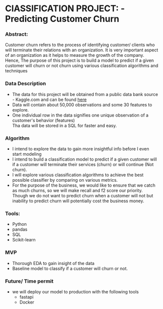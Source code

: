 #  ClASSIFICATION PROJECT: - Predicting Customer Churn

### Abstract:
Customer churn refers to the process of identifying customer/ clients who will terminate their relations with an organization. It is very important aspect of an organization as it helps to measure the growth of the company. Hence, The purpose of this project is to build a model to predict if a given customer will churn or not churn using various classification algorithms and techniques


### Data Description
* The data for this project will be obtained from a public data bank source - Kaggle.com and can be found [here](https://www.kaggle.com/blastchar/telco-customer-churn)
* Data will contain about 50,000 observations and some 30 features to explore.
* One individual row in the data signifies one unique observation of a customer's behavior (features)  
Tha data will be stored in a SQL for faster and easy.



### Algorithm
* I intend to explore the data to gain more insightful info before I even start modeling
* I intend to build a classification model to predict if a given customer will if a customer will terminate their services (churn) or will continue (Not churn).
* I will explore various classification algorithms to achieve the best possible classifier by comparing on various metrics. 
* For the purpose of the business, we would like to ensure that we catch as much churns, so we will make recall and f2 score our priority. Though we do not want to predict churn when a customer will not but inability to predict churn will potentially cost the business money. 

### Tools:
* Python  
* pandas
* SQL
* Scikit-learn

### MVP 
* Thorough EDA to gain insight of the data
* Baseline model to classify if a customer will churn or not. 

### Future/ Time permit
 * we will deploy our model to production with the following tools
   * fastapi
   * Docker 



